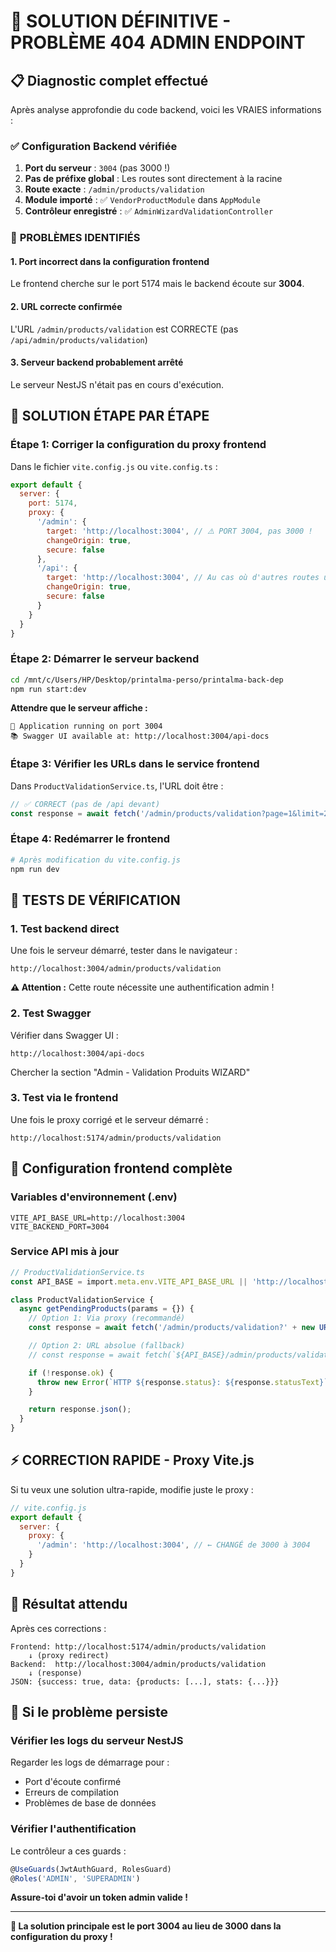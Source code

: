 # 🎯 SOLUTION DÉFINITIVE - PROBLÈME 404 ADMIN ENDPOINT

## 📋 Diagnostic complet effectué

Après analyse approfondie du code backend, voici les VRAIES informations :

### ✅ **Configuration Backend vérifiée**

1. **Port du serveur** : `3004` (pas 3000 !)
2. **Pas de préfixe global** : Les routes sont directement à la racine
3. **Route exacte** : `/admin/products/validation`
4. **Module importé** : ✅ `VendorProductModule` dans `AppModule`
5. **Contrôleur enregistré** : ✅ `AdminWizardValidationController`

### 🚨 **PROBLÈMES IDENTIFIÉS**

#### **1. Port incorrect dans la configuration frontend**

Le frontend cherche sur le port 5174 mais le backend écoute sur **3004**.

#### **2. URL correcte confirmée**

L'URL `/admin/products/validation` est CORRECTE (pas `/api/admin/products/validation`)

#### **3. Serveur backend probablement arrêté**

Le serveur NestJS n'était pas en cours d'exécution.

## 🔧 **SOLUTION ÉTAPE PAR ÉTAPE**

### **Étape 1: Corriger la configuration du proxy frontend**

Dans le fichier `vite.config.js` ou `vite.config.ts` :

```javascript
export default {
  server: {
    port: 5174,
    proxy: {
      '/admin': {
        target: 'http://localhost:3004', // ⚠️ PORT 3004, pas 3000 !
        changeOrigin: true,
        secure: false
      },
      '/api': {
        target: 'http://localhost:3004', // Au cas où d'autres routes utilisent /api
        changeOrigin: true,
        secure: false
      }
    }
  }
}
```

### **Étape 2: Démarrer le serveur backend**

```bash
cd /mnt/c/Users/HP/Desktop/printalma-perso/printalma-back-dep
npm run start:dev
```

**Attendre que le serveur affiche :**
```
🚀 Application running on port 3004
📚 Swagger UI available at: http://localhost:3004/api-docs
```

### **Étape 3: Vérifier les URLs dans le service frontend**

Dans `ProductValidationService.ts`, l'URL doit être :
```typescript
// ✅ CORRECT (pas de /api devant)
const response = await fetch('/admin/products/validation?page=1&limit=20');
```

### **Étape 4: Redémarrer le frontend**

```bash
# Après modification du vite.config.js
npm run dev
```

## 🧪 **TESTS DE VÉRIFICATION**

### **1. Test backend direct**

Une fois le serveur démarré, tester dans le navigateur :
```
http://localhost:3004/admin/products/validation
```

**⚠️ Attention :** Cette route nécessite une authentification admin !

### **2. Test Swagger**

Vérifier dans Swagger UI :
```
http://localhost:3004/api-docs
```

Chercher la section "Admin - Validation Produits WIZARD"

### **3. Test via le frontend**

Une fois le proxy corrigé et le serveur démarré :
```
http://localhost:5174/admin/products/validation
```

## 📱 **Configuration frontend complète**

### **Variables d'environnement (.env)**

```env
VITE_API_BASE_URL=http://localhost:3004
VITE_BACKEND_PORT=3004
```

### **Service API mis à jour**

```typescript
// ProductValidationService.ts
const API_BASE = import.meta.env.VITE_API_BASE_URL || 'http://localhost:3004';

class ProductValidationService {
  async getPendingProducts(params = {}) {
    // Option 1: Via proxy (recommandé)
    const response = await fetch('/admin/products/validation?' + new URLSearchParams(params));

    // Option 2: URL absolue (fallback)
    // const response = await fetch(`${API_BASE}/admin/products/validation?` + new URLSearchParams(params));

    if (!response.ok) {
      throw new Error(`HTTP ${response.status}: ${response.statusText}`);
    }

    return response.json();
  }
}
```

## ⚡ **CORRECTION RAPIDE - Proxy Vite.js**

Si tu veux une solution ultra-rapide, modifie juste le proxy :

```javascript
// vite.config.js
export default {
  server: {
    proxy: {
      '/admin': 'http://localhost:3004', // ← CHANGÉ de 3000 à 3004
    }
  }
}
```

## 🎯 **Résultat attendu**

Après ces corrections :
```
Frontend: http://localhost:5174/admin/products/validation
    ↓ (proxy redirect)
Backend:  http://localhost:3004/admin/products/validation
    ↓ (response)
JSON: {success: true, data: {products: [...], stats: {...}}}
```

## 🚨 **Si le problème persiste**

### **Vérifier les logs du serveur NestJS**

Regarder les logs de démarrage pour :
- Port d'écoute confirmé
- Erreurs de compilation
- Problèmes de base de données

### **Vérifier l'authentification**

Le contrôleur a ces guards :
```typescript
@UseGuards(JwtAuthGuard, RolesGuard)
@Roles('ADMIN', 'SUPERADMIN')
```

**Assure-toi d'avoir un token admin valide !**

---

**🚀 La solution principale est le port 3004 au lieu de 3000 dans la configuration du proxy !**